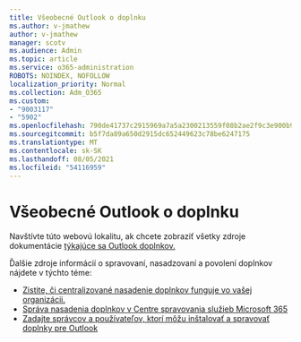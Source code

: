 ```yaml
---
title: Všeobecné Outlook o doplnku
ms.author: v-jmathew
author: v-jmathew
manager: scotv
ms.audience: Admin
ms.topic: article
ms.service: o365-administration
ROBOTS: NOINDEX, NOFOLLOW
localization_priority: Normal
ms.collection: Adm_O365
ms.custom:
- "9003117"
- "5902"
ms.openlocfilehash: 790de41737c2915969a7a5a2300213559f08b2ae2f9c3e900b96e0e25fb9c06a
ms.sourcegitcommit: b5f7da89a650d2915dc652449623c78be6247175
ms.translationtype: MT
ms.contentlocale: sk-SK
ms.lasthandoff: 08/05/2021
ms.locfileid: "54116959"
---
```

# <a name="general-outlook-add-ins-information"></a>Všeobecné Outlook o doplnku

Navštívte túto webovú lokalitu, ak chcete zobraziť všetky zdroje dokumentácie [týkajúce sa Outlook doplnkov.](https://docs.microsoft.com/office/dev/add-ins/outlook/)

Ďalšie zdroje informácií o spravovaní, nasadzovaní a povolení doplnkov nájdete v týchto téme:

- [Zistite, či centralizované nasadenie doplnkov funguje vo vašej organizácii.](https://docs.microsoft.com/microsoft-365/admin/manage/centralized-deployment-of-add-ins)
- [Správa nasadenia doplnkov v Centre spravovania služieb Microsoft 365](https://docs.microsoft.com/microsoft-365/admin/manage/manage-deployment-of-add-ins)
- [Zadajte správcov a používateľov, ktorí môžu inštalovať a spravovať doplnky pre Outlook](https://docs.microsoft.com/exchange/clients-and-mobile-in-exchange-online/add-ins-for-outlook/specify-who-can-install-and-manage-add-ins)
